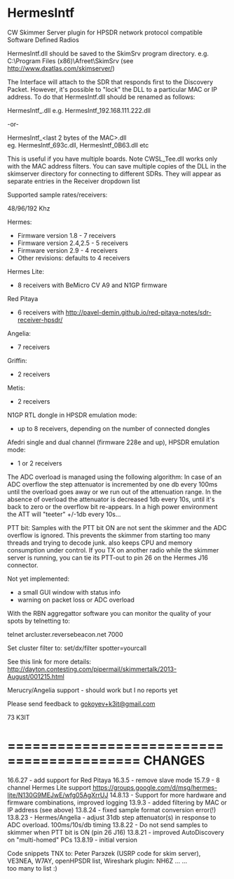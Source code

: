 # HermesIntf
CW Skimmer Server plugin for HPSDR network protocol compatible Software Defined Radios

HermesIntf.dll should be saved to the SkimSrv program directory. 
e.g. C:\Program Files (x86)\Afreet\SkimSrv 
(see http://www.dxatlas.com/skimserver/)

The Interface will attach to the SDR that responds first to the Discovery
Packet. However, it's possible to "lock" the DLL to a particular MAC or 
IP address.  To do that HermesIntf.dll should be renamed as follows:

HermesIntf_<sdr ip addres>.dll 
e.g.   HermesIntf_192.168.111.222.dll

-or-

HermesIntf_<last 2 bytes of the MAC>.dll  
eg.  HermesIntf_693c.dll, HermesIntf_0B63.dll etc

This is useful if you have multiple boards.  Note CWSL_Tee.dll works only with
the MAC address filters.  You can save multiple copies of the DLL in the skimserver 
directory for connecting to different SDRs. They will appear as separate entries 
in the Receiver dropdown list


Supported sample rates/receivers:

48/96/192 Khz


Hermes:
- Firmware version 1.8 - 7 receivers
- Firmware version 2.4,2.5 - 5 receivers
- Firmware version 2.9 - 4 receivers
- Other revisions: defaults to 4 receivers

Hermes Lite:
- 8 receivers with BeMicro CV A9 and N1GP firmware

Red Pitaya
- 6 receivers with http://pavel-demin.github.io/red-pitaya-notes/sdr-receiver-hpsdr/

Angelia:
- 7 receivers

Griffin:
- 2 receivers

Metis:
- 2 receivers

N1GP RTL dongle in HPSDR emulation mode:
- up to 8 receivers, depending on the number of connected dongles

Afedri single and dual channel (firmware 228e and up), HPSDR emulation mode:
- 1 or 2 receivers






The ADC overload is managed using the following algorithm:
In case of an ADC overflow  the step attenuator is incremented by one db every
100ms until the overload goes away or we run out of the attenuation range.   In
the absence of overload the attenuator is decreased 1db every 10s, until it's
back to zero or the overflow bit re-appears. In a high power environment the ATT
will "teeter" +/-1db every 10s...

PTT bit:
Samples with the PTT bit ON are not sent the skimmer and the ADC overflow is
ignored.  This prevents the skimmer from starting too many threads and trying to
decode junk. also keeps CPU and memory consumption under control.  If you TX on
another radio while the skimmer server is running, you can tie its PTT-out to
pin 26 on the Hermes J16 connector.   



Not yet implemented:
- a small GUI window with status info
- warning on packet loss or ADC overload


With the RBN aggregattor software you can monitor the quality of your spots by
telnetting to:

 telnet arcluster.reversebeacon.net 7000

Set cluster filter to: set/dx/filter spotter=yourcall

See this link for more details:
http://dayton.contesting.com/pipermail/skimmertalk/2013-August/001215.html

Merucry/Angelia support -  should work but I no reports yet


Please send feedback to gokoyev+k3it@gmail.com

73 K3IT

==========================================
CHANGES
==========================================
16.6.27 - add support for Red Pitaya
16.3.5 - remove slave mode
15.7.9 -  8 channel Hermes Lite support https://groups.google.com/d/msg/hermes-lite/N130G9MEJwE/wfg05AgXrrUJ
14.8.13 - Support for more hardware and firmware combinations, improved logging
13.9.3 - added filtering by MAC or IP address (see above)
13.8.24 - fixed sample format conversion error(!)
13.8.23 - Hermes/Angelia - adjust 31db step attenuator(s) in response to ADC
	  overload. 100ms/10s/db timing
13.8.22 - Do not send samples to skimmer when PTT bit is ON (pin 26 J16)
13.8.21 - improved AutoDiscovery on "multi-homed" PCs 
13.8.19 - initial version

Code snippets TNX to: Peter Parэzek (USRP code for skim server), VE3NEA, W7AY,
openHPSDR list, Wireshark plugin: NH6Z ... ...  
too many to list :)
